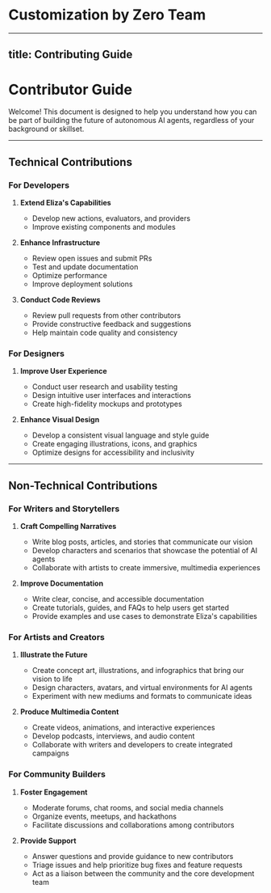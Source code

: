 # Customization by Zero Team

---
title: Contributing Guide
---

# Contributor Guide

Welcome! This document is designed to help you understand how you can be part of building the future of autonomous AI agents, regardless of your background or skillset.

---

## Technical Contributions

### For Developers

1. **Extend Eliza's Capabilities**
    - Develop new actions, evaluators, and providers
    - Improve existing components and modules

2. **Enhance Infrastructure** 
    - Review open issues and submit PRs
    - Test and update documentation
    - Optimize performance 
    - Improve deployment solutions

3. **Conduct Code Reviews**
    - Review pull requests from other contributors
    - Provide constructive feedback and suggestions
    - Help maintain code quality and consistency

### For Designers

1. **Improve User Experience**
    - Conduct user research and usability testing
    - Design intuitive user interfaces and interactions
    - Create high-fidelity mockups and prototypes

2. **Enhance Visual Design**
    - Develop a consistent visual language and style guide
    - Create engaging illustrations, icons, and graphics
    - Optimize designs for accessibility and inclusivity

---

## Non-Technical Contributions

### For Writers and Storytellers

1. **Craft Compelling Narratives**
    - Write blog posts, articles, and stories that communicate our vision
    - Develop characters and scenarios that showcase the potential of AI agents
    - Collaborate with artists to create immersive, multimedia experiences

2. **Improve Documentation**  
    - Write clear, concise, and accessible documentation
    - Create tutorials, guides, and FAQs to help users get started
    - Provide examples and use cases to demonstrate Eliza's capabilities

### For Artists and Creators

1. **Illustrate the Future**
    - Create concept art, illustrations, and infographics that bring our vision to life
    - Design characters, avatars, and virtual environments for AI agents
    - Experiment with new mediums and formats to communicate ideas

2. **Produce Multimedia Content**
    - Create videos, animations, and interactive experiences
    - Develop podcasts, interviews, and audio content
    - Collaborate with writers and developers to create integrated campaigns

### For Community Builders

1. **Foster Engagement**
    - Moderate forums, chat rooms, and social media channels
    - Organize events, meetups, and hackathons
    - Facilitate discussions and collaborations among contributors

2. **Provide Support**
    - Answer questions and provide guidance to new contributors
    - Triage issues and help prioritize bug fixes and feature requests 
    - Act as a liaison between the community and the core development team
